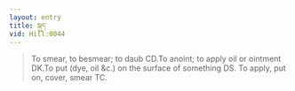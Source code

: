 ```yaml
---
layout: entry
title: སྐུད་
vid: Hill:0044
---
```

> To smear, to besmear; to daub CD.To anoint; to apply oil or ointment DK.To put (dye, oil &c.) on the surface of something DS. To apply, put on, cover, smear TC.

